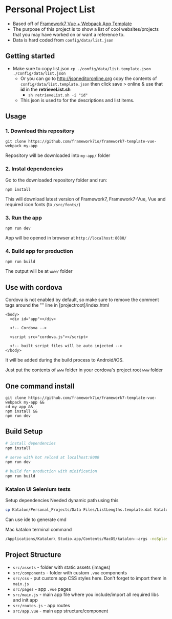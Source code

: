 # Personal Project List

* Based off of [Framework7 Vue + Webpack App Template](https://github.com/framework7io/framework7-template-vue-webpack)
* The purpose of this project is to show a list of cool websites/projects that you may have worked on or want a reference to.
* Data is hard coded from `config/data/list.json`

## Getting started

* Make sure to copy list.json `cp ./config/data/list.template.json ./config/data/list.json`
  * Or you can go to http://jsoneditoronline.org copy the contents of `config/data/list.template.json` then click save > online & use that **id** in the **retrieveList.sh**
    * `sh retrieveList.sh -i "id"`
  * This json is used to for the descriptions and list items.

## Usage

### 1. Download this repository
```
git clone https://github.com/framework7io/framework7-template-vue-webpack my-app
```

Repository will be downloaded into `my-app/` folder

### 2. Instal dependencies

Go to the downloaded repository folder and run:
```
npm install
```

This will download latest version of Framework7, Framework7-Vue, Vue and required icon fonts (to `/src/fonts/`)

### 3. Run the app

```
npm run dev
```

App will be opened in browser at `http://localhost:8080/`

### 4. Build app for production

```
npm run build
```

The output will be at `www/` folder

## Use with cordova
Cordova is not enabled by default, so make sure to remove the comment tags around the "<script src="cordova.js"></script>" line in [projectroot]/index.html
```
<body>
  <div id="app"></div>

  <!-- Cordova -->

  <script src="cordova.js"></script>

  <!-- built script files will be auto injected -->
</body>
```
It will be added during the build process to Android/iOS. 

Just put the contents of `www` folder in your cordova's project root `www` folder

## One command install

```
git clone https://github.com/framework7io/framework7-template-vue-webpack my-app &&
cd my-app &&
npm install &&
npm run dev
```

## Build Setup

``` bash
# install dependencies
npm install

# serve with hot reload at localhost:8080
npm run dev

# build for production with minification
npm run build
```

### Katalon Ui Selenium tests

Setup dependencies
Needed dynamic path using this

```bash
cp Katalon/Personal_Projects/Data Files/ListLengths.template.dat Katalon/Personal_Projects/Data Files/ListLengths.dat
```

Can use ide to generate cmd

Mac katalon terminal command

```bash
/Applications/Katalon\ Studio.app/Contents/MacOS/katalon--args -noSplash  -runMode=console -consoleLog -projectPath="fullpathtorepo/Katalon/Personal_Projects/Personal_Projects.prj" -retry=0 -testSuitePath="Test Suites/Regression" -executionProfile="default" -browserType="Chrome (headless)"
```

## Project Structure

* `src/assets` - folder with static assets (images)
* `src/components` - folder with custom `.vue` components
* `src/css` - put custom app CSS styles here. Don't forget to import them in `main.js`
* `src/pages` - app `.vue` pages
* `src/main.js` - main app file where you include/import all required libs and init app
* `src/routes.js` - app routes
* `src/app.vue` - main app structure/component
